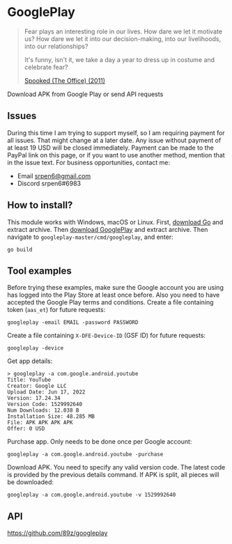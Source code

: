 # GooglePlay

> Fear plays an interesting role in our lives. How dare we let it motivate us?
> How dare we let it into our decision-making, into our livelihoods, into our
> relationships?
>
> It's funny, isn't it, we take a day a year to dress up in costume and
> celebrate fear?
>
> [Spooked (The Office) (2011)](//youtube.com/watch?v=9Ex4UcLaYNc)

Download APK from Google Play or send API requests

## Issues

During this time I am trying to support myself, so I am requiring payment for
all issues. That might change at a later date. Any issue without payment of at
least 19 USD will be closed immediately. Payment can be made to the PayPal link
on this page, or if you want to use another method, mention that in the issue
text. For business opportunities, contact me:

- Email srpen6@gmail.com
- Discord srpen6#6983

## How to install?

This module works with Windows, macOS or Linux. First, [download Go][2] and
extract archive. Then [download&nbsp;GooglePlay][3] and extract archive. Then
navigate to `googleplay-master/cmd/googleplay`, and enter:

~~~
go build
~~~

[2]://go.dev/dl
[3]://github.com/89z/googleplay/archive/refs/heads/master.zip

## Tool examples

Before trying these examples, make sure the Google account you are using has
logged into the Play&nbsp;Store at least once before. Also you need to have
accepted the Google Play terms and conditions. Create a file containing token
(`aas_et`) for future requests:

~~~
googleplay -email EMAIL -password PASSWORD
~~~

Create a file containing `X-DFE-Device-ID` (GSF ID) for future requests:

~~~
googleplay -device
~~~

Get app details:

~~~
> googleplay -a com.google.android.youtube
Title: YouTube
Creator: Google LLC
Upload Date: Jun 17, 2022
Version: 17.24.34
Version Code: 1529992640
Num Downloads: 12.038 B
Installation Size: 48.285 MB
File: APK APK APK APK
Offer: 0 USD
~~~

Purchase app. Only needs to be done once per Google account:

~~~
googleplay -a com.google.android.youtube -purchase
~~~

Download APK. You need to specify any valid version code. The latest code is
provided by the previous details command. If APK is split, all pieces will be
downloaded:

~~~
googleplay -a com.google.android.youtube -v 1529992640
~~~

## API

https://github.com/89z/googleplay
